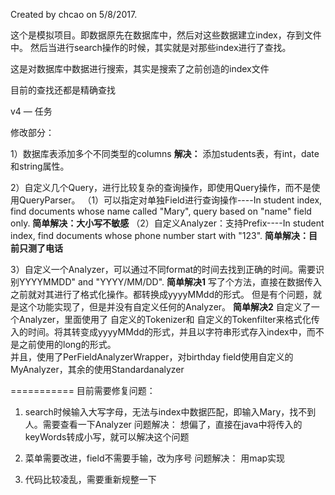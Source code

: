 Created by chcao on 5/8/2017.
 
这个是模拟项目。即数据原先在数据库中，然后对这些数据建立index，存到文件中。
然后当进行search操作的时候，其实就是对那些index进行了查找。

这是对数据库中数据进行搜索，其实是搜索了之前创造的index文件

目前的查找还都是精确查找

v4 — 任务

修改部分：

1）数据库表添加多个不同类型的columns
    **解决：**
        添加students表，有int，date和string属性。

2）自定义几个Query，进行比较复杂的查询操作，即使用Query操作，而不是使用QueryParser。
    （1）可以指定对单独Field进行查询操作----In student index, find documents whose name called "Mary", query based on "name" field only.
        **简单解决：大小写不敏感**
    （2）自定义Analyzer：支持Prefix----In student index, find documents whose phone number start with "123".
        **简单解决：目前只测了电话**
    
3）自定义一个Analyzer，可以通过不同format的时间去找到正确的时间。需要识别YYYYMMDD" and "YYYY/MM/DD". 
        **简单解决1**
            写了个方法，直接在数据传入之前就对其进行了格式化操作。都转换成yyyyMMdd的形式。
            但是有个问题，就是这个功能实现了，但是并没有自定义任何的Analyzer。
        **简单解决2**
            自定义了一个Analyzer，里面使用了
            自定义的Tokenizer和
            自定义的Tokenfilter来格式化传入的时间。将其转变成yyyyMMdd的形式，并且以字符串形式存入index中，而不是之前使用的long的形式。  
            并且，使用了PerFieldAnalyzerWrapper，对birthday field使用自定义的MyAnalyzer，其余的使用Standardanalyzer
            



===========
目前需要修复问题：

1. search时候输入大写字母，无法与index中数据匹配，即输入Mary，找不到人。需要查看一下Analyzer
    问题解决：
        想偏了，直接在java中将传入的keyWords转成小写，就可以解决这个问题

2. 菜单需要改进，field不需要手输，改为序号
    问题解决：
        用map实现

3. 代码比较凌乱，需要重新规整一下